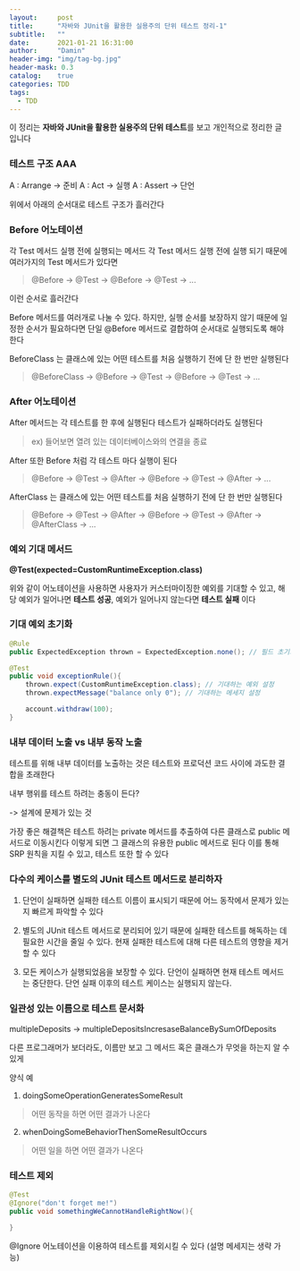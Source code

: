 ```yaml
---
layout:     post
title:      "자바와 JUnit을 활용한 실용주의 단위 테스트 정리-1"
subtitle:   ""
date:       2021-01-21 16:31:00
author:     "Damin"
header-img: "img/tag-bg.jpg"
header-mask: 0.3
catalog:    true
categories: TDD
tags:
  - TDD
---
```


이 정리는 **자바와 JUnit을 활용한 실용주의 단위 테스트**를 보고 개인적으로 정리한 글 입니다

### 테스트 구조 AAA

A : Arrange -> 준비
A : Act -> 실행
A : Assert -> 단언

위에서 아래의 순서대로 테스트 구조가 흘러간다

### Before 어노테이션

각 Test 메서드 실행 전에 실행되는 메서드
각 Test 메서드 실행 전에 실행 되기 때문에 여러가지의 Test 메서드가 있다면

> @Before -> @Test -> @Before -> @Test -> ...

이런 순서로 흘러간다

Before 메서드를 여러개로 나눌 수 있다. 하지만, 실행 순서를 보장하지 않기 때문에 일정한 순서가 필요하다면 단일 @Before 메서드로 결합하여 순서대로 실행되도록 해야 한다

BeforeClass 는 클래스에 있는 어떤 테스트를 처음 실행하기 전에 단 한 번만 실행된다

> @BeforeClass -> @Before -> @Test -> @Before -> @Test -> ...

### After 어노테이션

After 메서드는 각 테스트를 한 후에 실행된다
테스트가 실패하더라도 실행된다

> ex) 들어보면 열려 있는 데이터베이스와의 연결을 종료

After 또한 Before 처럼 각 테스트 마다 실행이 된다

> @Before -> @Test -> @After -> @Before -> @Test -> @After -> ...

AfterClass 는 클래스에 있는 어떤 테스트를 처음 실행하기 전에 단 한 번만 실행된다

> @Before -> @Test -> @After -> @Before -> @Test -> @After -> @AfterClass -> ...

### 예외 기대 메서드

**@Test(expected=CustomRuntimeException.class)**

위와 같이 어노테이션을 사용하면
사용자가 커스터마이징한 예외를 기대할 수 있고, 해당 예외가 일어나면 **테스트 성공**, 예외가 일어나지 않는다면 **테스트 실패** 이다

### 기대 예외 초기화

```java
@Rule
public ExpectedException thrown = ExpectedException.none(); // 필드 초기화

@Test
public void exceptionRule(){
    thrown.expect(CustomRuntimeException.class); // 기대하는 예외 설정
    thrown.expectMessage("balance only 0"); // 기대하는 메세지 설정

    account.withdraw(100);
}
```

### 내부 데이터 노출 vs 내부 동작 노출

테스트를 위해 내부 데이터를 노출하는 것은 테스트와 프로덕션 코드 사이에 과도한 결합을 초래한다

내부 행위를 테스트 하려는 충동이 든다?

-> 설계에 문제가 있는 것

가장 좋은 해결책은 테스트 하려는 private 메서드를 추출하여 다른 클래스로 public 메서드로 이동시킨다
이렇게 되면 그 클래스의 유용한 public 메서드로 된다
이를 통해 SRP 원칙을 지킬 수 있고, 테스트 또한 할 수 있다

### 다수의 케이스를 별도의 JUnit 테스트 메서드로 분리하자

1. 단언이 실패하면 실패한 테스트 이름이 표시되기 때문에 어느 동작에서 문제가 있는지 빠르게 파악할 수 있다

2. 별도의 JUnit 테스트 메서드로 분리되어 있기 때문에 실패한 테스트를 해독하는 데 필요한 시간을 줄일 수 있다. 현재 실패한 테스트에 대해 다른 테스트의 영향을 제거할 수 있다

3. 모든 케이스가 실행되었음을 보장할 수 있다. 단언이 실패하면 현재 테스트 메서드는 중단한다. 단언 실패 이후의 테스트 케이스는 실행되지 않는다.

### 일관성 있는 이름으로 테스트 문서화

multipleDeposits -> multipleDepositsIncresaseBalanceBySumOfDeposits

다른 프로그래머가 보더라도, 이름만 보고 그 메서드 혹은 클래스가 무엇을 하는지 알 수 있게

양식 예

1. doingSomeOperationGeneratesSomeResult

> 어떤 동작을 하면 어떤 결과가 나온다

2. whenDoingSomeBehaviorThenSomeResultOccurs

> 어떤 일을 하면 어떤 결과가 나온다


### 테스트 제외

```java
@Test
@Ignore("don't forget me!")
public void somethingWeCannotHandleRightNow(){

}
```

@Ignore 어노테이션을 이용하여 테스트를 제외시킬 수 있다 (설명 메세지는 생략 가능)

<script src="https://utteranc.es/client.js" repo="damin8/blog-comment" issue-term="title" label="Comment" theme="github-light" crossorigin="anonymous" async>
</script>